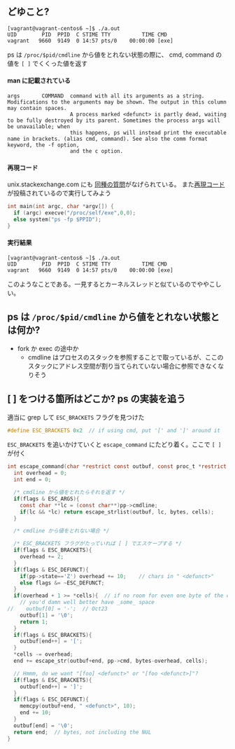 
## どゆこと?

```
[vagrant@vagrant-centos6 ~]$ ./a.out 
UID        PID  PPID  C STIME TTY          TIME CMD
vagrant   9660  9149  0 14:57 pts/0    00:00:00 [exe]
```

ps は `/proc/$pid/cmdline` から値をとれない状態の際に、 cmd, command の値を `[ ]` でくくった値を返す

#### man に記載されている

```
args       COMMAND  command with all its arguments as a string. Modifications to the arguments may be shown. The output in this column may contain spaces.
                    A process marked <defunct> is partly dead, waiting to be fully destroyed by its parent. Sometimes the process args will be unavailable; when
                    this happens, ps will instead print the executable name in brackets. (alias cmd, command). See also the comm format keyword, the -f option,
                    and the c option.
```

#### 再現コード

unix.stackexchange.com にも [同種の質問](http://unix.stackexchange.com/questions/110595/)がなげられている。 また[再現コード](http://unix.stackexchange.com/questions/110595/why-do-forked-processes-sometimes-appear-with-brackets-around-their-name-in-p?answertab=active#tab-top) が投稿されているので実行してみよう

```c
int main(int argc, char *argv[]) {
  if (argc) execve("/proc/self/exe",0,0);
  else system("ps -fp $PPID");
}
```

#### 実行結果

```
[vagrant@vagrant-centos6 ~]$ ./a.out 
UID        PID  PPID  C STIME TTY          TIME CMD
vagrant   9660  9149  0 14:57 pts/0    00:00:00 [exe]
```

このようなことである。一見するとカーネルスレッドと似ているのでややこしい。

## ps は `/proc/$pid/cmdline` から値をとれない状態とは何か?

 * fork か exec の途中か
   * cmdline はプロセスのスタックを参照することで取っているが、ここのスタックにアドレス空間が割り当てられていない場合に参照できなくなりそう
 
## [ ] をつける箇所はどこか? ps の実装を追う

適当に grep して `ESC_BRACKETS` フラグを見つけた

```c
#define ESC_BRACKETS 0x2  // if using cmd, put '[' and ']' around it
```

`ESC_BRACKETS` を追いかけていくと `escape_command` にたどり着く。ここで `[ ]` が付く


```c
int escape_command(char *restrict const outbuf, const proc_t *restrict const pp, int bytes, int *cells, unsigned flags){
  int overhead = 0;
  int end = 0;

  /* cmdline から値をとれたらそれを返す */
  if(flags & ESC_ARGS){
    const char **lc = (const char**)pp->cmdline;
    if(lc && *lc) return escape_strlist(outbuf, lc, bytes, cells);
  }

  /* cmdline から値をとれない場合 */

  /* ESC_BRACKETS フラグがたっていれば [ ] でエスケープする */
  if(flags & ESC_BRACKETS){
    overhead += 2;
  }
  if(flags & ESC_DEFUNCT){
    if(pp->state=='Z') overhead += 10;    // chars in " <defunct>"
    else flags &= ~ESC_DEFUNCT;
  }
  if(overhead + 1 >= *cells){  // if no room for even one byte of the command name
    // you'd damn well better have _some_ space
//    outbuf[0] = '-';  // Oct23
    outbuf[1] = '\0';
    return 1;
  }
  if(flags & ESC_BRACKETS){
    outbuf[end++] = '[';
  }
  *cells -= overhead;
  end += escape_str(outbuf+end, pp->cmd, bytes-overhead, cells);

  // Hmmm, do we want "[foo] <defunct>" or "[foo <defunct>]"?
  if(flags & ESC_BRACKETS){
    outbuf[end++] = ']';
  }
  if(flags & ESC_DEFUNCT){
    memcpy(outbuf+end, " <defunct>", 10);
    end += 10;
  }
  outbuf[end] = '\0';
  return end;  // bytes, not including the NUL
}
```